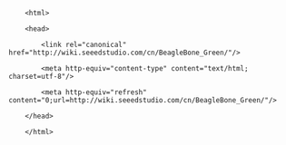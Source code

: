 <!DOCTYPE html>
        <html>
        <head>
            <link rel="canonical" href="http://wiki.seeedstudio.com/cn/BeagleBone_Green/"/>
            <meta http-equiv="content-type" content="text/html; charset=utf-8"/>
            <meta http-equiv="refresh" content="0;url=http://wiki.seeedstudio.com/cn/BeagleBone_Green/"/>
        </head>
        </html>